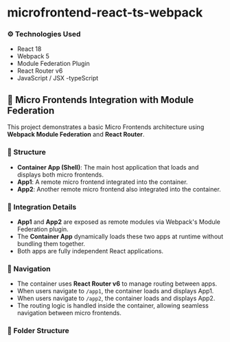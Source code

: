 # microfrontend-react-ts-webpack

### ⚙️ Technologies Used

- React 18
- Webpack 5
- Module Federation Plugin
- React Router v6
- JavaScript / JSX
-typeScript

## 🧩 Micro Frontends Integration with Module Federation

This project demonstrates a basic Micro Frontends architecture using **Webpack Module Federation** and **React Router**.

### 🧱 Structure

- **Container App (Shell)**: The main host application that loads and displays both micro frontends.
- **App1**: A remote micro frontend integrated into the container.
- **App2**: Another remote micro frontend also integrated into the container.

### 🔗 Integration Details

- **App1** and **App2** are exposed as remote modules via Webpack's Module Federation plugin.
- The **Container App** dynamically loads these two apps at runtime without bundling them together.
- Both apps are fully independent React applications.

### 🧭 Navigation

- The container uses **React Router v6** to manage routing between apps.
- When users navigate to `/app1`, the container loads and displays App1.
- When users navigate to `/app2`, the container loads and displays App2.
- The routing logic is handled inside the container, allowing seamless navigation between micro frontends.

### 📁 Folder Structure

